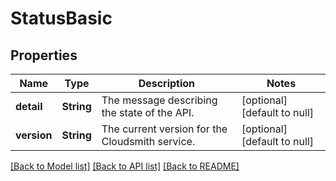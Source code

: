 # StatusBasic

## Properties
Name | Type | Description | Notes
------------ | ------------- | ------------- | -------------
**detail** | **String** | The message describing the state of the API. | [optional] [default to null]
**version** | **String** | The current version for the Cloudsmith service. | [optional] [default to null]

[[Back to Model list]](../README.md#documentation-for-models) [[Back to API list]](../README.md#documentation-for-api-endpoints) [[Back to README]](../README.md)


